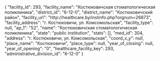 {
    "facility_id": 293,
    "facility_name": "Костюковичская стоматологическая поликлиника",
    "district_id": "6-12-0",
    "district_name": "Костюковичский район",
    "facility_url": "http:\/\/healthcare.by\/instinfo.php?orgnum=26873",
    "facility_address": "г. Костюковичи, ул. Комсомольская",
    "facility_type": null,
    "ap_1": "52",
    "name": "Костюковичская стоматологическая поликлиника",
    "state": "public institution",
    "stats": [],
    "med_id": 304,
    "address": "г. Костюковичи, ул. Комсомольская",
    "coord_x_y": null,
    "place_name": "Костюковичи",
    "place_type": null,
    "year_of_closing": null,
    "year_of_opening": "0",
    "healthcare_facility_key": 293,
    "administrative_division_id": "6-12-0"
}